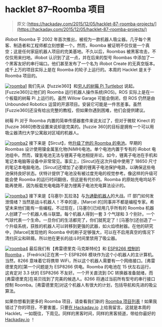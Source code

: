 # hacklet 87–Roomba 项目

> 原文:[https://hackaday.com/2015/12/05/hacklet-87-roomba-projects/](https://hackaday.com/2015/12/05/hacklet-87-roomba-projects/)

iRobot Roomba 于 2002 年首次推出，被视为一款机器人吸尘器。几乎每个黑客、制造者和工程师都立刻想要一个。然而，Roomba 被证明不仅仅是一个真空；这是任何家庭机器人项目的完美基地。不久以后，Roombas 被黑客攻击，不仅仅用来扫地。iRobot 认识到了这一点，并在后来的型号 Roombas 中添加了一个黑客友好的串行端口。他们甚至发布了一个名为 iRobot Create 的无真空版本。成千上万的项目实际上是在 Roomba 的轮子上运行的。本周的 Hacklet 是关于 Roomba 项目的。

[![roomba1](../Images/ddf4e575d3b06dd8694d9cf82fe65f24.png)](https://hackaday.io/project/8629) 我们先从【fuzzie360】和[穷人的树莓 Pi Turtlebot](https://hackaday.io/project/8629) 说起。[Fuzzie360]让他们的 Roomba 运行机器人操作系统(ROS)。ROS 实际上是在一个板载的树莓 Pi 上运行的。虽然 Willow Garage 可能会倒闭，但 ROS 仍然是由 Unbounded Robotics 运营的开源项目。安装它可能是一件苦差事。虽然[Fuzzie360]还没有给出完整的教程，但如果你遇到困难，他们会提供建议。

树莓 Pi 对于 Roomba 内置的简单传感器套件来说太过了，但对于微软 Kinect 的[fuzzie 3680]修改设置来说却是完美的。[fuzzie 360]的目标是拥有一个可以用吸尘器清扫大学公寓敌对区域的机器人。

[![roomba2](../Images/e749fc0e1f54d70bcac0bba3d099ceb9.png)](https://hackaday.io/project/5790) 接下来是【Sircut】，他[升级了他的 Roomba 的电池](https://hackaday.io/project/5790-lithium-battery-upgrade-for-roomba)。早期的 Roombas 设计使用镍金属氢化物(NiMH)电池。单个电池内置于专有的 iRobot 电池组中。然而，镍氢电池无法与锂离子电池相提并论。如今，锂离子电池在手机和笔记本电脑等设备中非常常见。事实上，[Sircut]在这次升级中使用了 18650 尺寸的笔记本电脑电池。[Sircut]还增加了必要的锂离子电池保护电路，以确保这些电池保持良好状态。伏特计提供了电池没有被过度充电的视觉参考。像这样的升级可能会使 Roomba 的运行时间翻倍，但这是有代价的。Roomba 的原始充电坞站不能再使用，因为板载充电电路不是为锂离子电池充电算法设计的。

[![roomba3](../Images/d5ffb1632c98ee4724c7f420a261cde9.png)](https://hackaday.io/project/8614) 接下来是【马塞尔·瓦拉洛】与[为通勤机器人](https://hackaday.io/project/8614)的大战。IT 部门如何发泄情绪？当然是战斗机器人！不幸的是，[Marcel 的]同事并不都是编程专家。希望未来他们能有一些编程。不过现在，[马塞尔]已经用几乎所有的 Roomba 机器人创建了一个机器人格斗联盟。每个机器人得到一套 3 个气球和 3 个别针。一个气球代表一个生命。一旦你们的生活都完了，你们就死定了！[马塞尔]还创造了一个升级系统，获胜的机器人可以转移到更强的武器，如火焰喷射器。在他的研究中，[Marcel]发现他的 Roomba 中的刷子足够强大，可以在不启用真空的情况下清扫灰尘和碎屑。所以他在更长的战斗时间里禁用了吸尘器。

[![roomba4](../Images/e0a68c32dd3955e87226ac25d84f56a8.png)](https://hackaday.io/project/8290) 最后我们有【弗雷德里克·马克斯特伦】和 [ESP8266 控制的 Roomba](https://hackaday.io/project/8290) 。[Fredrick]正在黑一个 ESP8266 模块作为这个小机器人的主计算机。当然，8266 意味着它将携带 WiFi，所以这个机器人需要有一个网络接口。[弗雷德里克的]第一个问题是为 ESP8266 供电。Roomba 的电池在 15 伏左右运行，这肯定对 3.3 伏的 ESP8266 不友好。一个开关直流到 DC 转换器准备就绪，而[弗雷德里克]在易贝找到了完美的候选人。8266 将通过当前所有型号的串行接口控制 Roomba。[弗雷德里克]对这个机器人有很大的计划，包括导航和先进的吸尘算法。

如果你想看到更多的 Roomba 项目，请查看我们新的 [Roomba 项目列表](https://hackaday.io/list/8659-roomba-projects)！如果我错过了你的项目，不要害羞，只要[在 Hackaday.io](https://hackaday.io/adam) 上给我留言。这就是本周的 Hacklet。一如既往，下周见。同样的黑客时间，同样的黑客频道，带给你最好的 [Hackaday.io](https://hackaday.io/) ！